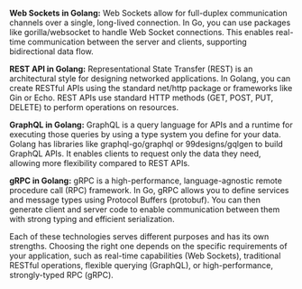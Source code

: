 **Web Sockets in Golang:**
Web Sockets allow for full-duplex communication channels over a single, long-lived connection. In Go, you can use packages like gorilla/websocket to handle Web Socket connections. This enables real-time communication between the server and clients, supporting bidirectional data flow.

**REST API in Golang:**
Representational State Transfer (REST) is an architectural style for designing networked applications. In Golang, you can create RESTful APIs using the standard net/http package or frameworks like Gin or Echo. REST APIs use standard HTTP methods (GET, POST, PUT, DELETE) to perform operations on resources.

**GraphQL in Golang:**
GraphQL is a query language for APIs and a runtime for executing those queries by using a type system you define for your data. Golang has libraries like graphql-go/graphql or 99designs/gqlgen to build GraphQL APIs. It enables clients to request only the data they need, allowing more flexibility compared to REST APIs.

**gRPC in Golang:**
gRPC is a high-performance, language-agnostic remote procedure call (RPC) framework. In Go, gRPC allows you to define services and message types using Protocol Buffers (protobuf). You can then generate client and server code to enable communication between them with strong typing and efficient serialization.

Each of these technologies serves different purposes and has its own strengths. Choosing the right one depends on the specific requirements of your application, such as real-time capabilities (Web Sockets), traditional RESTful operations, flexible querying (GraphQL), or high-performance, strongly-typed RPC (gRPC).
